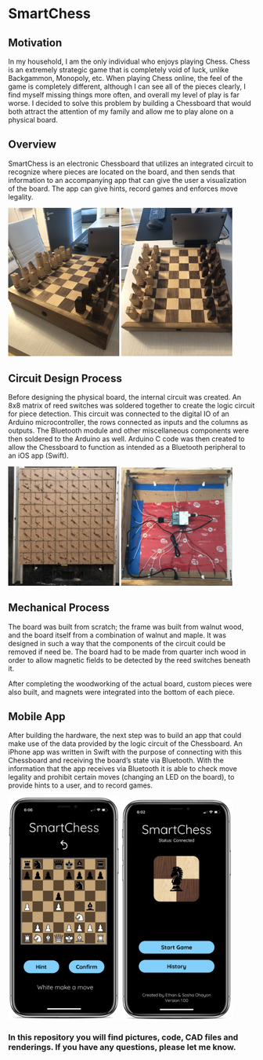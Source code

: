 # SmartChess

## Motivation

In my household, I am the only individual who enjoys playing Chess. Chess is an extremely strategic game that is completely void of luck, unlike Backgammon, Monopoly, etc. When playing Chess online, the feel of the game is completely different, although I can see all of the pieces clearly, I find myself missing things more often, and overall my level of play is far worse. I decided to solve this problem by building a Chessboard that would both attract the attention of my family and allow me to play alone on a physical board. 

## Overview

SmartChess is an electronic Chessboard that utilizes an integrated circuit to recognize where pieces are located on the board, and then sends that information to an accompanying app that can give the user a visualization of the board. The app can give hints, record games and enforces move legality.

 <img src="https://github.com/sohayon123/SmartChess/blob/master/Pictures/IMG_8273.jpg?raw=true" width="45%" height="45%"> <img src="https://github.com/sohayon123/SmartChess/blob/master/Pictures/IMG_8272.jpg?raw=true" width="45%" height="45%">


## Circuit Design Process

Before designing the physical board, the internal circuit was created. An 8x8 matrix of reed switches was soldered together to create the logic circuit for piece detection. This circuit was connected to the digital IO of an Arduino microcontroller, the rows connected as inputs and the columns as outputs. The Bluetooth module and other miscellaneous components were then soldered to the Arduino as well. Arduino C code was then created to allow the Chessboard to function as intended as a Bluetooth peripheral to an iOS app (Swift).

 <img src="https://github.com/sohayon123/SmartChess/blob/master/Pictures/matrix.jpeg?raw=true" width="45%" height="45%"> <img src="https://github.com/sohayon123/SmartChess/blob/master/Pictures/IMG_8186.jpg?raw=true" width="45%" height="45%">
 
 
## Mechanical Process

The board was built from scratch; the frame was built from walnut wood, and the board itself from a combination of walnut and maple. It was designed in such a way that the components of the circuit could be removed if need be. The board had to be made from quarter inch wood in order to allow magnetic fields to be detected by the reed switches beneath it.

After completing the woodworking of the actual board, custom pieces were also built, and magnets were integrated into the bottom of each piece.

## Mobile App

After building the hardware, the next step was to build an app that could make use of the data provided by the logic circuit of the Chessboard. An iPhone app was written in Swift with the purpose of connecting with this Chessboard and receiving the board’s state via Bluetooth. With the information that the app receives via Bluetooth it is able to check move legality and prohibit certain moves (changing an LED on the board), to provide hints to a user, and to record games.

 <img src="https://github.com/sohayon123/SmartChess/blob/master/Pictures/App1.png?raw=true" width="45%" height="45%"> <img src="https://github.com/sohayon123/SmartChess/blob/master/Pictures/App2.png?raw=true" width="45%" height="45%">

### In this repository you will find pictures, code, CAD files and renderings. If you have any questions, please let me know.


